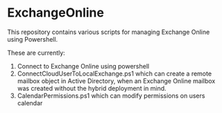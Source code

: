 # ExchangeOnline
This repository contains various scripts for managing Exchange Online using Powershell.

These are currently:

1. Connect to Exchange Online using powershell 
2. ConnectCloudUserToLocalExchange.ps1 which can create a remote mailbox object in Active Directory, when an Exchange Online mailbox was created without the hybrid deployment in mind.
3. CalendarPermissions.ps1 which can modify permissions on users calendar
